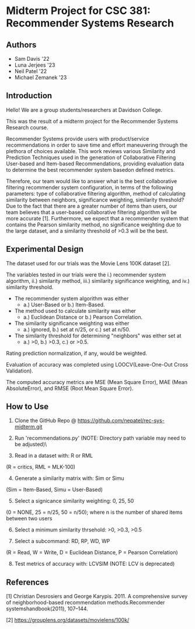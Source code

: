 # Midterm Project for CSC 381: Recommender Systems Research

## Authors
- Sam Davis '22
- Luna Jerjees '23
- Neil Patel '22
- Michael Zemanek '23

## Introduction
Hello! We are a group students/researchers at Davidson College.

This was the result of a midterm project for the Recommender Systems Research course.

Recommender Systems provide users with product/service recommendations in order to save time and effort maneuvering through the plethora of choices available.
This work reviews various Similarity and Prediction Techniques used in the generation of Collaborative Filtering User-based and Item-based Recommendations,
providing evaluation data to determine the best recommender system basedon defined metrics.

Therefore, our team would like to answer what is the best collaborative filtering recommender system configuration, in terms of the following parameters: type of collaborative filtering algorithm, method of calculating similarity between neighbors, significance weighting, similarity threshold? Due to the fact that there are a greater number of items than users, our team believes that a user-based collaborative filtering algorithm will be more accurate [1]. Furthermore, we expect that a recommender system that contains the Pearson similarity method, no significance weighting due to the large dataset, and a similarity threshold of >0.3 will be the best.


## Experimental Design
The dataset used for our trials was the Movie Lens 100K dataset [2]. 

The variables tested in our trials were the i.) recommender system algorithm, ii.) similarity method, iii.) similarity significance weighting, and iv.) similarity threshold.

- The recommender system algorithm was either 
  - a.) User-Based or b.) Item-Based.
- The method used to calculate similarity was either 
  - a.) Euclidean Distance or b.) Pearson Correlation.
- The similarity significance weighting was either 
  - a.) ignored, b.) set at n/25, or c.) set at n/50.
- The similarity threshold for determining "neighbors" was either set at 
  - a.) >0, b.) >0.3, c.) or >0.5.
 
Rating prediction normalization, if any, would be weighted.

Evaluation of accuracy was completed using LOOCV(Leave-One-Out Cross Validation).

The computed accuracy metrics are MSE (Mean Square Error), MAE (Mean AbsoluteError), and RMSE (Root Mean Square Error).


## How to Use
1. Clone the GitHub Repo @ https://github.com/nepatel/rec-sys-midterm.git

2. Run 'recommendations.py' (NOTE: Directory path variable may need to be adjusted)\

3. Read in a dataset with: R or RML 

  (R = critics, RML = MLK-100)

4. Generate a similarity matrix with: Sim or Simu 

  (Sim = Item-Based, Simu = User-Based)

5. Select a signicance similarity weighting: 0, 25, 50
  
  (0 = NONE, 25 = n/25, 50 = n/50); where n is the number of shared items between two users

6. Select a minimum similarity thrsehold: >0, >0.3, >0.5

7. Select a subcommand: RD, RP, WD, WP 

  (R = Read, W = Write, D = Euclidean Distance, P = Pearson Correlation)

8. Test metrics of accuracy with: LCVSIM (NOTE: LCV is deprecated)

## References
[1] Christian Desrosiers and George Karypis. 2011. A comprehensive survey of neighborhood-based recommendation methods.Recommender systemshandbook(2011), 107–144.

[2] https://grouplens.org/datasets/movielens/100k/
